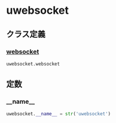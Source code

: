 # uwebsocket
## クラス定義
### [websocket](../../class/uwebsocket.websocket/)
```python
uwebsocket.websocket
```
## 定数
### \_\_name\_\_
```python
uwebsocket.__name__ = str('uwebsocket')
```
